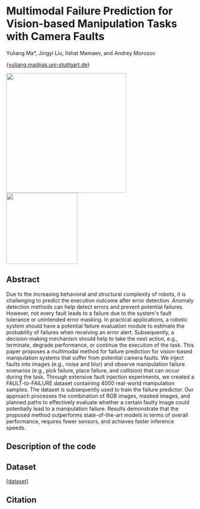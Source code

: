 # Multimodal Failure Prediction for Vision-based Manipulation Tasks with Camera Faults
Yuliang Ma*, Jingyi Liu, Ilshat Mamaev, and Andrey Morozov

{yuliang.ma@ias.uni-stuttgart.de}

<img src="/source/real world.png" height="320" />
<img src="/source/fault demo.png" height="190" />

## Abstract
Due to the increasing behavioral and structural complexity of robots, it is challenging to predict the execution outcome after error detection. Anomaly detection methods can help detect errors and prevent potential failures. However, not every fault leads to a failure due to the system's fault tolerance or unintended error masking. In practical applications, a robotic system should have a potential failure evaluation module to estimate the probability of failures when receiving an error alert. Subsequently, a decision-making mechanism should help to take the next action, e.g., terminate, degrade performance, or continue the execution of the task. This paper proposes a multimodal method for failure prediction for vision-based manipulation systems that suffer from potential camera faults. We inject faults into images (e.g., noise and blur) and observe manipulation failure scenarios (e.g., pick failure, place failure, and collision) that can occur during the task. Through extensive fault injection experiments, we created a FAULT-to-FAILURE dataset containing 4000 real-world manipulation samples. The dataset is subsequently used to train the failure predictor. Our approach processes the combination of RGB images, masked images, and planned paths to effectively evaluate whether a certain faulty image could potentially lead to a manipulation failure. Results demonstrate that the proposed method outperforms state-of-the-art models in terms of overall performance, requires fewer sensors, and achieves faster inference speeds. 
## Description of the code

## Dataset
[\[dataset\]](https://www.kaggle.com/datasets/yuliangma/proactive-failure-prediction)

## Citation

